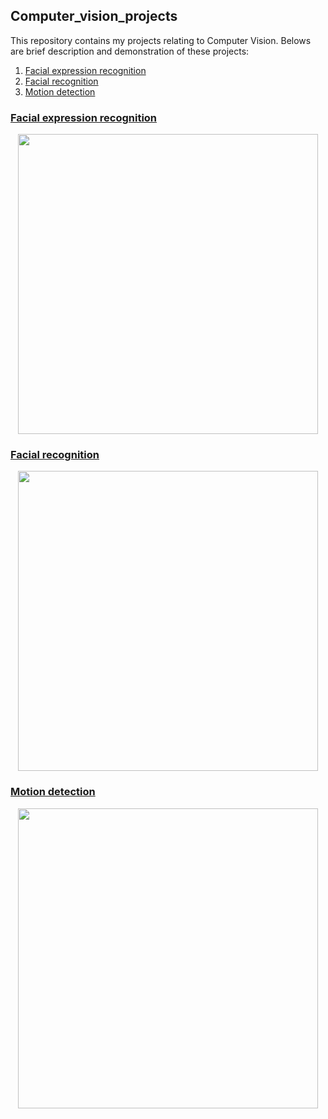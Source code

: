 ## Computer_vision_projects
This repository contains my projects relating to Computer Vision.
Belows are brief description and demonstration of these projects:

1. [Facial expression recognition](#facial-expression-recognition)
2. [Facial recognition](#facial-recognition)
3. [Motion detection](#motion-detection)

### [Facial expression recognition][1]
<p align="center"><img src="./Facial_expression/facial_expression.gif" width ="480"></p>

### [Facial recognition][2]
<p align="center"><img src="./Facial_recognition/face_recognition.gif" width ="480"></p>

### [Motion detection](3)
<p align="center"><img src="./Motion_detection/motion_detection.gif" width ="480"></p>

[1]:/Facial_expression
[2]:/Facial_recognition
[3]:/Motion_detection
